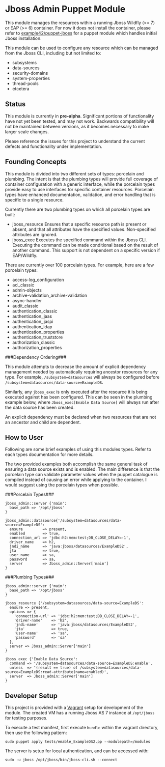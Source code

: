Jboss Admin Puppet Module
=========================

This module manages the resources within a running Jboss Wildfly (>= 7) or EAP 
(>= 6) container. For now it does not install the container, please refer to 
[example42/puppet-jboss](https://github.com/example42/puppet-jboss) for a
puppet module which handles initial Jboss installation.

This module can be used to configure any resource which can be managed from the
Jboss CLI, including but not limited to:

* subsystems
* data-sources
* security-domains
* system-properties
* thread-pools
* etcetera

Status
------

This module is currently in **pre-alpha**. Significant portions of 
functionality have not yet been tested, and may not work. Backwards 
compatibility will not be maintained between versions, as it becomes necessary
to make larger scale changes.

Please reference the issues for this project to understand the current defects
and functionality under implementation.

Founding Concepts
-----------------

This module is divided into two different sets of types: porcelain and 
plumbing. The intent is that the plumbing types will provide full coverage of
container configuration with a generic interface, while the porcelain types
provide easy to use interfaces for specific container resources. Porcelain
types have enhanced documentation, validation, and error handling that is
specific to a single resource.

Currently there are two plumbing types on which all porcelain types are built:

* jboss_resource
  Ensures that a specific resource path is present or absent, and that all 
  attributes have the specified values. Non-specified attributes are ignored.
* jboss_exec
  Executes the specified command within the Jboss CLI. Executing the command
  can be made conditional based on the result of another command. This support
  is not dependent on a specific version if EAP/Wildfly.

There are currently over 100 porcelain types. For example, here are a few
porcelain types:

* access-log_configuration
* acl_classic
* admin-objects
* archive-validation_archive-validation
* async-handler
* audit_classic
* authentication_classic
* authentication_jaas
* authentication_jaspi
* authentication_ldap
* authentication_properties
* authentication_truststore
* authorization_classic
* authorization_properties 

###Dependency Ordering###

This module attempts to decrease the amount of explicit dependency management
needed by automatically requiring ancestor resources for any type. For example,
`/subsystem=datasources` will always be configured before 
`/subsystem=datasources/data-source=ExampleDS`. 

Similarly, any `jboss_exec` is
only executed after the resource it is being executed against has been 
configured. This can be seen in the plumbing example below, where 
`Jboss_exec[Enable Data Source]` will always run after the data source has been
created.

An explicit dependency must be declared when two resources that are not an
ancestor and child are dependent.

How to User
-----------

Following are some brief examples of using this modules types. Refer to each
types documentation for more details.

The two provided examples both accomplish the same general task of ensuring a
data source exists and is enabled. The main difference is that the porcelain 
type can validate parameter values when the puppet catalogue is compiled 
instead of causing an error while applying to the container. I would suggest 
using the porcelain types when possible.

###Porcelain Types###

~~~
jboss_admin::server {'main':
  base_path => '/opt/jboss'
}

jboss_admin::datasource{'/subsystem=datasources/data-source=ExampleDS':
  ensure         => present,
  enabled        => true,
  connection_url => 'jdbc:h2:mem:test;DB_CLOSE_DELAY=-1',
  driver_name    => h2,
  jndi_name      => 'java:jboss/datasources/ExampleDS2',
  jta            => true,
  user_name      => sa,
  password       => sa,
  server         => Jboss_admin::Server['main']
}
~~~

###Plumbing Types###

~~~
jboss_admin::server {'main':
  base_path => '/opt/jboss'
}

jboss_resource {'/subsystem=datasources/data-source=ExampleDS':
  ensure => present,
  options => {
    'connection-url' => 'jdbc:h2:mem:test;DB_CLOSE_DELAY=-1',
    'driver-name'    => 'h2',
    'jndi-name'      => 'java:jboss/datasources/ExampleDS2',
    'jta'            => true,
    'user-name'      => 'sa',
    'password'       => 'sa'
  },
  server => Jboss_admin::Server['main']
}

jboss_exec {'Enable Data Source':
  command => '/subsystem=datasources/data-source=ExampleDS:enable',
  unless  => '(result == true) of /subsystem=datasources/data-source=ExampleDS:read-attribute(name=enabled)',
  server  => Jboss_admin::Server['main']
}
~~~


Developer Setup
---------------

This project is provided with a [Vagrant](www.vagrantup.com) setup for 
development of the module. The created VM has a running Jboss AS 7 instance
at `/opt/jboss` for testing purposes.

To execute a test manifest, first execute `bundle` within the vagrant 
directory, then use the following pattern:

    sudo puppet apply tests/enable_ExampleDS2.pp --modulepath=/modules
    
The server is setup for local authentication, and can be accessed with:

    sudo -u jboss /opt/jboss/bin/jboss-cli.sh --connect